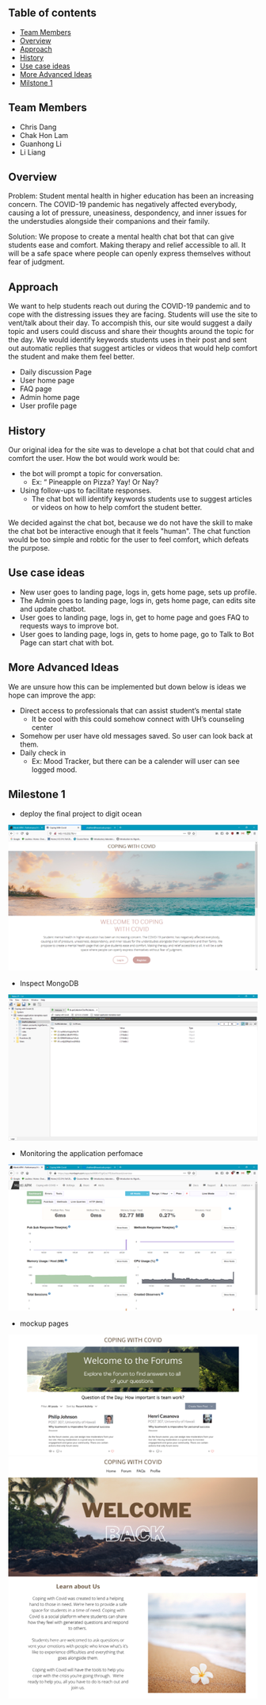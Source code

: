 ## Table of contents

* [Team Members](#team-members)
* [Overview](#overview)
* [Approach](#approach)
* [History](#History)
* [Use case ideas](#use-case-ideas)
* [More Advanced Ideas](#more-advanced-ideas)
* [Milstone 1](#milestone-1)

## Team Members

- Chris Dang
- Chak Hon Lam
- Guanhong Li
- Li Liang

## Overview

Problem: Student mental health in higher education has been an increasing concern. The COVID-19 pandemic has negatively affected everybody, causing a lot of pressure, uneasiness, despondency, and inner issues for the understudies alongside their companions and their family.

Solution: We propose to create a mental health chat bot that can give students ease and comfort. Making therapy and relief accessible to all. It will be a safe space where people can openly express themselves without fear of judgment.

## Approach

We want to help students reach out during the COVID-19 pandemic and to cope with the distressing issues they are facing. Students will use the site to vent/talk about their day. To accompish this, our site would suggest a daily topic and users could discuss and share their thoughts around the topic for the day. We would identify keywords students uses in their post and sent out automatic replies that suggest articles or videos that would help comfort the student and make them feel better.

- Daily discussion Page
- User home page
- FAQ page
- Admin home page
- User profile page

## History

Our original idea for the site was to develope a chat bot that could chat and comfort the user.
How the bot would work would be:

- the bot will prompt a topic for conversation.
  - Ex: “ Pineapple on Pizza? Yay! Or Nay?
- Using follow-ups to facilitate responses.
  - The chat bot will identify keywords students use to suggest articles or videos on how to help comfort the student better.
  
We decided against the chat bot, because we do not have the skill to make the chat bot be interactive enough that it feels "human". The chat function would be too simple and robtic for the user to feel comfort, which defeats the purpose.

## Use case ideas

- New user goes to landing page, logs in, gets home page, sets up profile.
- The Admin goes to landing page, logs in, gets home page, can edits site and update chatbot.
- User goes to landing page, logs in, get to home page and goes FAQ to requests ways to improve bot.
- User goes to landing page, logs in, gets to home page, go to Talk to Bot Page can start chat with bot.

## More Advanced Ideas

We are unsure how this can be implemented but down below is ideas we hope can improve the app:
  - Direct access to professionals that can assist student’s mental state
    - It be cool with this could somehow connect with UH’s counseling center
  - Somehow per user have old messages saved. So user can look back at them.
  - Daily check in
    - Ex: Mood Tracker, but there can be a calender will user can see logged mood.
    
## Milestone 1
 
 - deploy the final project to digit ocean
 
 <img src="doc/1.PNG">
 
 - Inspect MongoDB
 
 <img src="doc/3.png">
 
 - Monitoring the application perfomace
 
 <img src="doc/2.PNG">
 
 - mockup pages
  <img src="doc/4.png">
   <img src="doc/5.png">
    <img src="doc/6.png">
